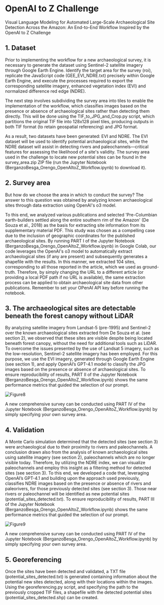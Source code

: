 # OpenAI to Z Challenge
Visual Language Modeling for Automated Large-Scale Archaeological Site Detection Across the Amazon: An End-to-End Workflow Inspired by the OpenAI to Z Challenge

## 1. Dataset
Prior to implementing the workflow for a new archaeological survey, it is necessary to generate the dataset using Sentinel-2 satellite imagery through Google Earth Engine. Identify the target area for the survey (roi), replicate the JavaScript code (GEE_EVI_NDRE.txt) precisely within Google Earth Engine, and execute the processes required to export the corresponding satellite imagery, enhanced vegetation index (EVI) and normalized difference red edge (NDRE).

The next step involves subdividing the survey area into tiles to enable the implementation of the workflow, which classifies images based on the presence or absence of archaeological sites rather than detecting them directly. This will be done using the TIF_to_JPG_and_Crop.py script, which partitions the original TIF file into 128x128 pixel tiles, producing outputs in both TIF format (to retain geospatial referencing) and JPG format.

As a result, two datasets have been generated: EVI and NDRE. The EVI dataset will be used to identify potential archaeological sites, while the NDRE dataset will assist in detecting rivers and paleochannels—critical features for assessing the likelihood of a site's validity. The survey area used in the challenge to locate new potential sites can be found in the survey_area.zip ZIP file (run the Jupyter Notebook (BerganzoBesga_Orengo_OpenAItoZ_Workflow.ipynb) to download it).

## 2. Survey area
But how do we choose the area in which to conduct the survey? The answer to this question was obtained by analyzing known archaeological sites through data extraction using OpenAI's o3 model.

To this end, we analyzed various publications and selected 'Pre-Columbian earth-builders settled along the entire southern rim of the Amazon' (De Souza et al., 2018) as the basis for extracting site information from its supplementary material PDF. This study was chosen as a compelling case due to the inclusion of geographic coordinates for the published archaeological sites. By running PART I of the Jupyter Notebook (BerganzoBesga_Orengo_OpenAItoZ_Workflow.ipynb) in Google Colab, our code leverages the OpenAI's o3 model to automatically extract archaeological sites (if any are present) and subsequently generates a shapefile with the results. In this manner, we extracted 104 sites, corresponding to all those reported in the article, which we used as ground-truth. Therefore, by simply changing the URL to a different article (or providing a local PDF path if no URL is available), the same extraction process can be applied to obtain archaeological site data from other publications. Remember to set your OPenAI API key before running the notebook.

## 3. The archaeological sites are detectable beneath the forest canopy without LiDAR
By analyzing satellite imagery from Landsat-5 (pre-1995) and Sentinel-2 over the known archaeological sites extracted from De Souza et al. (see section 2), we observed that these sites are visible despite being located beneath forest canopy, without the need for additional tools such as LiDAR. To overcome the issues presented by the use of Landsat 5 imagery, such as the low-resolution, Sentinel-2 satellite imagery has been employed. For this purpose, we use the EVI imagery, generated through Google Earth Engine (see section 1), and apply OpenAI’s GPT-4.1 model to classify the JPG images based on the presence or absence of archaeological sites. To ensure reproducibility of results, PART II of the Jupyter Notebook (BerganzoBesga_Orengo_OpenAItoZ_Workflow.ipynb) shows the same performance metrics that guided the selection of our prompt.

![Figure8](https://github.com/user-attachments/assets/ba23a2f7-38db-416e-802c-06e88e3fe0e5)

A new comprehensive survey can be conducted using PART IV of the Jupyter Notebook (BerganzoBesga_Orengo_OpenAItoZ_Workflow.ipynb) by simply specifying your own survey area.

## 4. Validation
A Monte Carlo simulation determined that the detected sites (see section 3) were archaeological due to their proximity to rivers and paleochannels. A conclusion drawn also from the analysis of known archaeological sites using satellite imagery (see section 2), paleochannels which are no longer visible today. Therefore, by utilizing the NDRE index, we can visualize paleochannels and employ this insight as a filtering method for detected sites (see section 3). To this end, we developed a code that, leveraging OpenAI’s GPT-4.1 and building upon the approach used previously, classifies NDRE images based on the presence or absence of rivers and paleorivers, for those previously detected sites (see section 3). Those near rivers or paleochannel will be identified as new potential sites (potential_sites_detected.txt). To ensure reproducibility of results, PART III of the Jupyter Notebook (BerganzoBesga_Orengo_OpenAItoZ_Workflow.ipynb) shows the same performance metrics that guided the selection of our prompt.

![Figure9](https://github.com/user-attachments/assets/d0f7959d-be96-494f-8d76-4a3d8859ddb6)

A new comprehensive survey can be conducted using PART IV of the Jupyter Notebook (BerganzoBesga_Orengo_OpenAItoZ_Workflow.ipynb) by simply specifying your own survey area.

## 5. Georeferencing
Once the sites have been detected and validated, a TXT file (potential_sites_detected.txt) is generated containing information about the potential new sites detected, along with their locations within the images. Using the georeferencing.py script, and specifying the path to the previously cropped TIF files, a shapefile with the detected potential sites (potential_sites_detected.shp) can be created.


